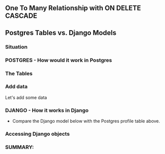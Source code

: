 ## One To Many Relationship with ON DELETE CASCADE
## Postgres Tables vs. Django Models 

### Situation

### POSTGRES - How would it work in Postgres

### The Tables

### Add data
Let's add some data

### DJANGO - How it works in Django

- Compare the Django model below with the Postgres profile table above.

### Accessing Django objects

### SUMMARY:  
